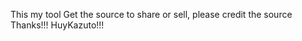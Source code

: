 This my tool
Get the source to share or sell, please credit the source
Thanks!!!
                                           HuyKazuto!!!
